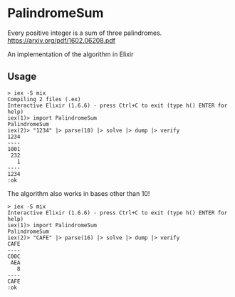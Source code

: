 # PalindromeSum

Every positive integer is a sum of three palindromes.
https://arxiv.org/pdf/1602.06208.pdf

An implementation of the algorithm in Elixir

## Usage

```
> iex -S mix
Compiling 2 files (.ex)
Interactive Elixir (1.6.6) - press Ctrl+C to exit (type h() ENTER for help)
iex(1)> import PalindromeSum
PalindromeSum
iex(2)> "1234" |> parse(10) |> solve |> dump |> verify
1234
----
1001
 232
   1
----
1234
:ok
```

The algorithm also works in bases other than 10!
```
> iex -S mix
Interactive Elixir (1.6.6) - press Ctrl+C to exit (type h() ENTER for help)
iex(1)> import PalindromeSum
PalindromeSum
iex(2)> "CAFE" |> parse(16) |> solve |> dump |> verify
CAFE
----
C00C
 AEA
   8
----
CAFE
:ok
```


